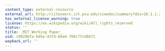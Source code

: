 ```yaml
---
content_type: external-resource
external_url: http://citeseerx.ist.psu.edu/viewdoc/summary?doi=10.1.1.200.7719
has_external_license_warning: true
license: https://en.wikipedia.org/wiki/All_rights_reserved
status: ''
title: _MIT Working Paper_
uid: c9628bfa-b95e-43f4-8da4-780c77cd8471
wayback_url: ''
---
```

